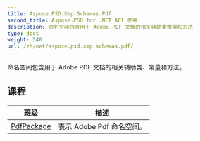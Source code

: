 ```yaml
---
title: Aspose.PSD.Xmp.Schemas.Pdf
second_title: Aspose.PSD for .NET API 参考
description: 命名空间包含用于 Adobe PDF 文档的相关辅助类常量和方法
type: docs
weight: 540
url: /zh/net/aspose.psd.xmp.schemas.pdf/
---
```

命名空间包含用于 Adobe PDF 文档的相关辅助类、常量和方法。

## 课程

| 班级 | 描述 |
| --- | --- |
| [PdfPackage](./pdfpackage/) | 表示 Adobe Pdf 命名空间。 |



